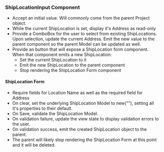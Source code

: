 

### ShipLocationInput Component

- Accept an initial value. Will commonly come from the parent Project object.
- While the current ShipLocation is set, display it's Address as read-only
- Provide a ComboBox for the user to select from existing ShipLocations. Upon selection, update the current Address. Emit the new value to the parent component so the parent Model can be updated as well.
- Provide an button that will expose a ShipLocation form component. When that component emits a new ShipLocation: 
	- Set the current ShipLocation to it
	- Emit the new ShipLocation to the parent component
	- Stop rendering the ShipLocation Form component

#### ShipLocation Form

- Require fields for Location Name as well as the required field for Address
- On clear, set the underlying ShipLocation Model to new(""), setting all it's properties to their default.
- On Save, validate the ShipLocation Model.
- On validation failure, update the view state to display validation errors to the user.
- On validation success, emit the created ShipLocation object to the parent.
- The parent will likely stop rendering the ShipLocation Form at this point and it will be deleted.


